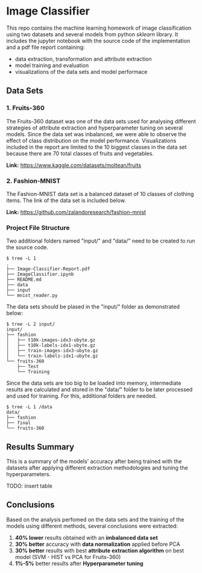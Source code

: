 # Image Classifier

This repo contains the machine learning homework of image classification using two datasets and several models from python *sklearn* library.
It includes the jupyter notebook with the source code of the implementation and a pdf file report containing:

- data extraction, transformation and attribute extraction
- model training and evaluation
- visualizations of the data sets and model performace

## Data Sets
### 1. Fruits-360
The Fruits-360 dataset was one of the data sets used for analysing different strategies of attribute extraction and hyperparameter tuning on several models.
Since the data set was inbalanced, we were able to observe the effect of class distribution on the model performance.
Visualizations included in the report are limited to the 10 biggest classes in the data set because there are 70 total classes of fruits and vegetables.

**Link:** https://www.kaggle.com/datasets/moltean/fruits

### 2. Fashion-MNIST
The Fashion-MNIST data set is a balanced dataset of 10 classes of clothing items. The link of the data set is included below.

**Link:** https://github.com/zalandoresearch/fashion-mnist

### Project File Structure
Two additional folders named "input/" and "data/" need to be created to run the source code.
```console
$ tree -L 1
.
├── Image-Classifier-Report.pdf
├── ImageClassifier.ipynb
├── README.md
├── data
├── input
└── mnist_reader.py
```

The data sets should be plased in the "input/" folder as demonstrated below:
```console
$ tree -L 2 input/
input/
├── fashion
│   ├── t10k-images-idx3-ubyte.gz
│   ├── t10k-labels-idx1-ubyte.gz
│   ├── train-images-idx3-ubyte.gz
│   └── train-labels-idx1-ubyte.gz
└── fruits-360
    ├── Test
    └── Training
```

Since the data sets are too big to be loaded into memory, intermediate results are calculated and stored in the "data/" folder to be later processed and used for training. For this, additional folders are needed.
```console
$ tree -L 1 /data
data/
├── fashion
├── final
└── fruits-360
```

## Results Summary
This is a summary of the models' accuracy after being trained with the datasets after applying different extraction methodologies and tuning the hyperparameters.

TODO: insert table

## Conclusions
Based on the analysis perfomed on the data sets and the training of the models using different methods, several conclusions were extracted:

1. **40% lower** results obtained with an **imbalanced data set**
2. **30% better** accuracy with **data normalization** applied before PCA
3. **30% better** results with best **attribute extraction algorithm** on best model (SVM - HIST vs PCA for Fruits-360)
4. **1%-5%** better results after **Hyperparameter tuning**
